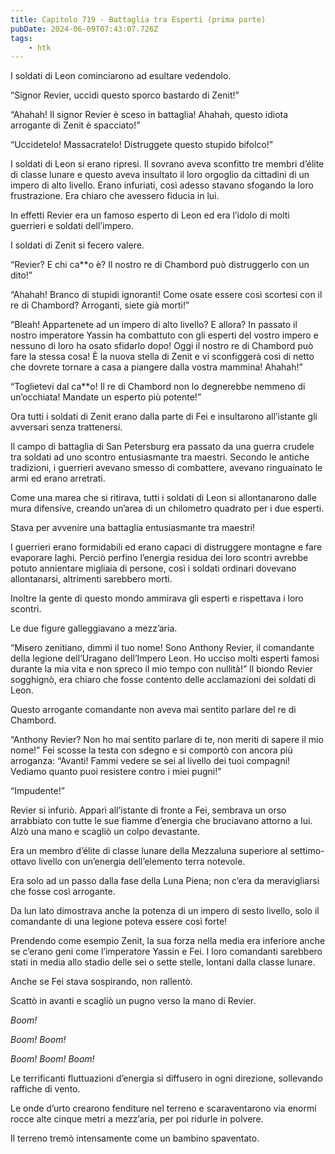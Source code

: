 ```yaml
---
title: Capitolo 719 - Battaglia tra Esperti (prima parte)
pubDate: 2024-06-09T07:43:07.726Z
tags:
    - htk
---
```


I soldati di Leon cominciarono ad esultare vedendolo.

“Signor Revier, uccidi questo sporco bastardo di Zenit!”

“Ahahah! Il signor Revier è sceso in battaglia! Ahahah, questo idiota arrogante di Zenit è spacciato!”

“Uccidetelo! Massacratelo! Distruggete questo stupido bifolco!”

I soldati di Leon si erano ripresi. Il sovrano aveva sconfitto tre membri d’élite di classe lunare e questo aveva insultato il loro orgoglio da cittadini di un impero di alto livello. Erano infuriati, così adesso stavano sfogando la loro frustrazione. Era chiaro che avessero fiducia in lui.

In effetti Revier era un famoso esperto di Leon ed era l’idolo di molti guerrieri e soldati dell’impero.

I soldati di Zenit si fecero valere.

“Revier? E chi ca**o è? Il nostro re di Chambord può distruggerlo con un dito!”

“Ahahah! Branco di stupidi ignoranti! Come osate essere così scortesi con il re di Chambord? Arroganti, siete già morti!”

“Bleah! Appartenete ad un impero di alto livello? E allora? In passato il nostro imperatore Yassin ha combattuto con gli esperti del vostro impero e nessuno di loro ha osato sfidarlo dopo! Oggi il nostro re di Chambord può fare la stessa cosa! È la nuova stella di Zenit e vi sconfiggerà così di netto che dovrete tornare a casa a piangere dalla vostra mammina! Ahahah!”

“Toglietevi dal ca**o! Il re di Chambord non lo degnerebbe nemmeno di un’occhiata! Mandate un esperto più potente!”

Ora tutti i soldati di Zenit erano dalla parte di Fei e insultarono all’istante gli avversari senza trattenersi.

Il campo di battaglia di San Petersburg era passato da una guerra crudele tra soldati ad uno scontro entusiasmante tra maestri. Secondo le antiche tradizioni, i guerrieri avevano smesso di combattere, avevano ringuainato le armi ed erano arretrati.

Come una marea che si ritirava, tutti i soldati di Leon si allontanarono dalle mura difensive, creando un’area di un chilometro quadrato per i due esperti.

Stava per avvenire una battaglia entusiasmante tra maestri!

I guerrieri erano formidabili ed erano capaci di distruggere montagne e fare evaporare laghi. Perciò perfino l’energia residua dei loro scontri avrebbe potuto annientare migliaia di persone, così i soldati ordinari dovevano allontanarsi, altrimenti sarebbero morti.

Inoltre la gente di questo mondo ammirava gli esperti e rispettava i loro scontri.

Le due figure galleggiavano a mezz’aria.

“Misero zenitiano, dimmi il tuo nome! Sono Anthony Revier, il comandante della legione dell’Uragano dell’Impero Leon. Ho ucciso molti esperti famosi durante la mia vita e non spreco il mio tempo con nullità!” Il biondo Revier sogghignò, era chiaro che fosse contento delle acclamazioni dei soldati di Leon.

Questo arrogante comandante non aveva mai sentito parlare del re di Chambord.

“Anthony Revier? Non ho mai sentito parlare di te, non meriti di sapere il mio nome!” Fei scosse la testa con sdegno e si comportò con ancora più arroganza: “Avanti! Fammi vedere se sei al livello dei tuoi compagni! Vediamo quanto puoi resistere contro i miei pugni!”

“Impudente!”

Revier si infuriò. Apparì all’istante di fronte a Fei, sembrava un orso arrabbiato con tutte le sue fiamme d’energia che bruciavano attorno a lui. Alzò una mano e scagliò un colpo devastante.

Era un membro d’élite di classe lunare della Mezzaluna superiore al settimo-ottavo livello con un’energia dell’elemento terra notevole.

Era solo ad un passo dalla fase della Luna Piena; non c’era da meravigliarsi che fosse così arrogante.

Da lun lato dimostrava anche la potenza di un impero di sesto livello, solo il comandante di una legione poteva essere così forte!

Prendendo come esempio Zenit, la sua forza nella media era inferiore anche se c’erano geni come l’imperatore Yassin e Fei. I loro comandanti sarebbero stati in media allo stadio delle sei o sette stelle, lontani dalla classe lunare.

Anche se Fei stava sospirando, non rallentò.

Scattò in avanti e scagliò un pugno verso la mano di Revier.

<em>Boom!

Boom! Boom!

Boom! Boom! Boom!</em>

Le terrificanti fluttuazioni d’energia si diffusero in ogni direzione, sollevando raffiche di vento.

Le onde d’urto crearono fenditure nel terreno e scaraventarono via enormi rocce alte cinque metri a mezz’aria, per poi ridurle in polvere.

Il terreno tremò intensamente come un bambino spaventato.



